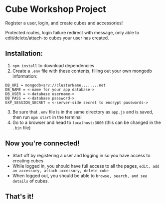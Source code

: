 Cube Workshop Project
==================

Register a user, login, and create cubes and accessories!

Protected routes, login failure redirect with message, only able to edit/delete/attach-to cubes your user has created.

Installation:
------------

 1. `npm install` to download dependencies
 2. Create a `.env` file with these contents, filling out your own mongodb information:  

`DB_URI = mongodb+srv://clusterName........net`    
`DB_NAME = <-name for your app database->`    
`DB_USER = <-database username->`    
`DB_PASS = <-database password->`    
`EXP_SESSION_SECRET = <-server-side secret to encrypt passwords->`    

 3. Be sure that `.env` file is in the same directory as `app.js` and is saved, then run `npm start` in the terminal
 4. Go to a browser and head to `localhost:3000` (this can be changed in the `.bin` file)

 Now you're connected!
 -------------------
 - Start off by registering a user and logging in so you have access to creating cubes
 - While logged in, you should have full access to all the pages, `edit, add an accessory, attach accessory, delete cube`
 - When logged out, you should be able to `browse, search, and see details` of cubes.

 That's it!
 ---------